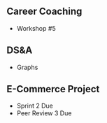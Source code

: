 ## Career Coaching

- Workshop #5

## DS&A

- Graphs

## E-Commerce Project

- Sprint 2 Due
- Peer Review 3 Due
